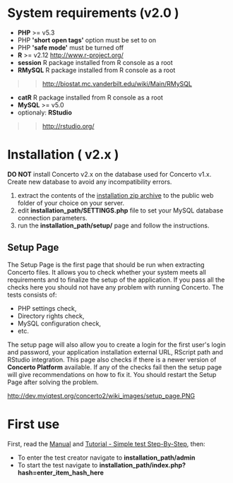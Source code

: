 # System requirements (v2.0 ) #
  * **PHP** >= v5.3
  * PHP **'short open tags'** option must be set to on
  * PHP **'safe mode'** must be turned off
  * **R**   >= v2.12 http://www.r-project.org/
  * **session** R package installed from R console as a root
  * **RMySQL** R package installed from R console as a root
> > http://biostat.mc.vanderbilt.edu/wiki/Main/RMySQL
  * **catR** R package installed from R console as a root
  * **MySQL** >= v5.0
  * optionaly: **RStudio**
> > http://rstudio.org/

# Installation ( v2.x ) #

**DO NOT** install Concerto v2.x on the database used for Concerto v1.x. Create new database to avoid any incompatibility errors.

  1. extract the contents of the [installation zip archive](http://code.google.com/p/concerto-platform/downloads/list) to the public web folder of your choice on your server.
  1. edit **installation\_path/SETTINGS.php** file to set your MySQL database connection parameters.
  1. run the **installation\_path/setup/** page and follow the instructions.

## Setup Page ##

The Setup Page is the first page that should be run when extracting Concerto files. It allows you to check whether your system meets all requirements and to finalize the setup of the application. If you pass all the checks here you should not have any problem with running Concerto. The tests consists of:
  * PHP settings check,
  * Directory rights check,
  * MySQL configuration check,
  * etc.

The setup page will also allow you to create a login for the first user's login and password, your application installation external URL, RScript path and RStudio integration. This page also checks if there is a newer version of **Concerto Platform** available. If any of the checks fail then the setup page will give recommendations on how to fix it. You should restart the Setup Page after solving the problem.

http://dev.myiqtest.org/concerto2/wiki_images/setup_page.PNG

# First use #

First, read the [Manual](manual.md) and [Tutorial - Simple test Step-By-Step](tutorial.md), then:
  * To enter the test creator navigate to **installation\_path/admin**
  * To start the test navigate to **installation\_path/index.php?hash=enter\_item\_hash\_here**